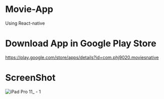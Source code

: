 # Movie-App

Using React-native

# Download App in Google Play Store 

https://play.google.com/store/apps/details?id=com.phj9020.moviesnative

# ScreenShot
![iPad Pro 11_ - 1](https://user-images.githubusercontent.com/26403885/112165798-68d56100-8c32-11eb-9080-0b27f1ed2b45.png)

